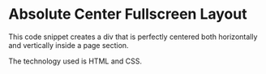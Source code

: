 # Absolute Center Fullscreen Layout

This code snippet creates a div that is perfectly centered both horizontally and vertically inside a page section.

The technology used is HTML and CSS.